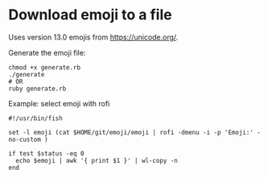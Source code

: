 # Download emoji to a file

Uses version 13.0 emojis from https://unicode.org/.

Generate the emoji file:
```
chmod +x generate.rb
./generate
# OR
ruby generate.rb
```

Example: select emoji with rofi

```fish
#!/usr/bin/fish

set -l emoji (cat $HOME/git/emoji/emoji | rofi -dmenu -i -p 'Emoji:' -no-custom )

if test $status -eq 0
  echo $emoji | awk '{ print $1 }' | wl-copy -n
end
```

